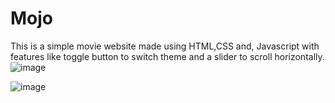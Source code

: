 # Mojo
This is a simple movie website made using HTML,CSS and, Javascript with features like toggle button to switch theme and a slider to scroll horizontally.
![image](https://user-images.githubusercontent.com/91546745/175519217-7138bc50-03a2-454f-9a39-edffdf90b73a.png)

![image](https://user-images.githubusercontent.com/91546745/175521316-bcfd0b32-942f-476c-a8b5-38ec64c67714.png)
